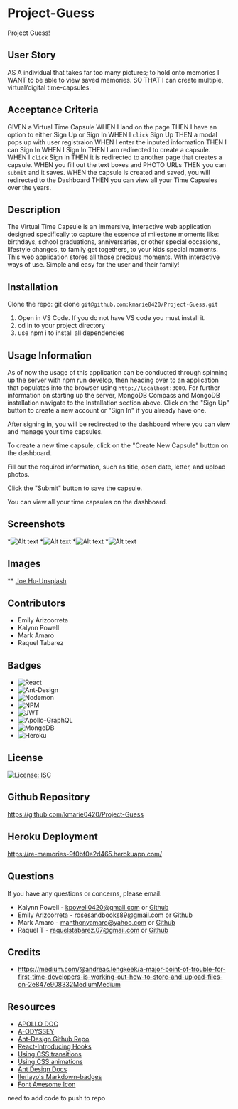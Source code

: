 # Project-Guess
Project Guess!

## User Story

AS A individual that takes far too many pictures; to hold onto memories
I WANT to be able to view saved memories.
SO THAT I can create multiple, virtual/digital time-capsules. 

## Acceptance Criteria

GIVEN a Virtual Time Capsule
WHEN I land on the page
THEN I have an option to either Sign Up or Sign In
WHEN I `click` Sign Up
THEN a modal pops up with user registraion
WHEN I enter the inputed information
THEN I can Sign In
WHEN I Sign In
THEN I am redirected to create a capsule.
WHEN I `click` Sign In
THEN it is redirected to another page that creates a capsule.
WHEN you fill out the text boxes and PHOTO URLs 
THEN you can `submit` and it saves.
WHEN the capsule is created and saved, you will redirected to the Dashboard
THEN you can view all your Time Capsules over the years. 

## Description

The Virtual Time Capsule is an immersive, interactive web application designed specifically to capture the essence of milestone moments like: birthdays, school graduations, anniversaries, or other special occasions, lifestyle changes, to family get togethers, to your kids special moments. This web application stores all those precious moments.
With interactive ways of use. Simple and easy for the user and their family! 

## Installation

Clone the repo: git clone `git@github.com:kmarie0420/Project-Guess.git`

1. Open in VS Code. If you do not have VS code you must install it.
2. cd in to your project directory
3. use npm i to install all dependencies

## Usage Information

As of now the usage of this application can be conducted through spinning up the server with npm run develop, then heading over to an application that populates into the browser using `http://localhost:3000`. 
For further information on starting up the server, MongoDB Compass and MongoDB installation navigate to the Installation section above.
Click on the "Sign Up" button to create a new account or "Sign In" if you already have one.

After signing in, you will be redirected to the dashboard where you can view and manage your time capsules.

To create a new time capsule, click on the "Create New Capsule" button on the dashboard.

Fill out the required information, such as title, open date, letter, and upload photos.

Click the "Submit" button to save the capsule.

You can view all your time capsules on the dashboard.

## Screenshots

*![Alt text]()
*![Alt text]()
*![Alt text]()
*![Alt text]()

## Images

** [Joe Hu-Unsplash]("https://unsplash.com/photos/yPyV4GK5bLQ")

## Contributors

* Emily Arizcorreta
* Kalynn Powell
* Mark Amaro
* Raquel Tabarez

## Badges
* ![React](https://img.shields.io/badge/react-%2320232a.svg?style=for-the-badge&logo=react&logoColor=%2361DAFB)
* ![Ant-Design](https://img.shields.io/badge/-AntDesign-%230170FE?style=for-the-badge&logo=ant-design&logoColor=white)
* ![Nodemon](https://img.shields.io/badge/NODEMON-%23323330.svg?style=for-the-badge&logo=nodemon&logoColor=%BBDEAD)
* ![NPM](https://img.shields.io/badge/NPM-%23CB3837.svg?style=for-the-badge&logo=npm&logoColor=white)
* ![JWT](https://img.shields.io/badge/JWT-black?style=for-the-badge&logo=JSON%20web%20tokens)
* ![Apollo-GraphQL](https://img.shields.io/badge/-ApolloGraphQL-311C87?style=for-the-badge&logo=apollo-graphql)
* ![MongoDB](https://img.shields.io/badge/MongoDB-%234ea94b.svg?style=for-the-badge&logo=mongodb&logoColor=white)
* ![Heroku](https://img.shields.io/badge/heroku-%23430098.svg?style=for-the-badge&logo=heroku&logoColor=white)


## License

[![License: ISC](https://img.shields.io/badge/License-ISC-blue.svg)](https://opensource.org/licenses/ISC)

## Github Repository

https://github.com/kmarie0420/Project-Guess

## Heroku Deployment

https://re-memories-9f0bf0e2d465.herokuapp.com/

## Questions

If you have any questions or concerns, please email:
   * Kalynn Powell - kpowell0420@gmail.com or [Github](https://github.com/kmarie0420) 
   * Emily Arizcorreta - rosesandbooks89@gmail.com or [Github](https://github.com/rosesandbooks89) 
   * Mark Amaro - manthonyamaro@yahoo.com or [Github](https://github.com/MarkAAmaro) 
   * Raquel T - raquelstabarez.07@gmail.com or [Github](https://github.com/Raquel-t) 

## Credits

* https://medium.com/@andreas.lengkeek/a-major-point-of-trouble-for-first-time-developers-is-working-out-how-to-store-and-upload-files-on-2e847e908332MediumMedium

## Resources
* [APOLLO DOC](https://www.apollographql.com/docs/react/data/mutations)
* [A-ODYSSEY](https://www.apollographql.com/docs/react/data/mutations)
* [Ant-Design Github Repo](https://github.com/ant-design/ant-design)
* [React-Introducing Hooks](https://legacy.reactjs.org/docs/hooks-intro.html)
* [Using CSS transitions](https://developer.mozilla.org/en-US/docs/Web/CSS/CSS_Transitions/Using_CSS_transitions)
* [Using CSS animations](https://developer.mozilla.org/en-US/docs/Web/CSS/CSS_Animations/Using_CSS_animations)
* [Ant Design Docs](https://ant.design/docs/react/getting-started)
* [Ileriayo's Markdown-badges](https://ileriayo.github.io/markdown-badges/)
* [Font Awesome Icon](https://fontawesome.com/icons/replyd?f=brands&s=solid)

need to add code to push to repo
